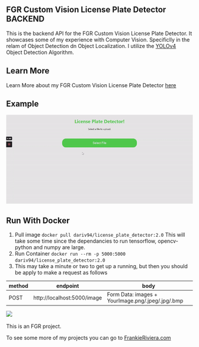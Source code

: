 FGR Custom Vision License Plate Detector BACKEND
---

This is the backend API for the FGR Custom Vision License Plate Detector. It showcases some of my experience with Computer Vision. Specificlly in the relam of Object Detection dn Object Localization. I utilize the [YOLOv4](https://arxiv.org/abs/2004.10934v1) Object Detection Algorithm.

Learn More
---
Learn More about my FGR Custom Vision License Plate Detector [here](https://frankieriviera.com/portfolio/custom-vision)

<!-- When pulling down from github either build the docker container or pull the docker image. the docker image will have the model already and the DOCKERFILE knows to pull weights and build container (I could use secrets to help build decide what model to make? or just use mutiple dockerfiles.) -->
Example
---
![](images/FGR_Custom_Vision_License_Plate_Detector.gif)

Run With Docker
---

1. Pull image `docker pull dariv94/license_plate_detector:2.0` This will take some time since the dependancies to run tensorflow, opencv-python and numpy are large.
2. Run Container `docker run --rm -p 5000:5000 dariv94/license_plate_detector:2.0`
3. This may take a minute or two to get up a running, but then you should be apply to make a request as follows

    
| method |   endpoint   |   body   |
|---------------------|----------|----------|
| POST        | http://localhost:5000/image       | Form Data: images + YourImage.png/.jpeg/.jpg/.bmp      |

<!-- Local Run


1. Install Python 3.8 you can find a python 3.8 version [here](https://www.python.org/downloads/)

2. Create virtual envionment
`python -m venv venv`

2. Activate virtual envionment

    *Windows*
`./venv/Scripts/activate`

    *Linux/Mac*
`source venv/bin/activate`

4. install dependancies `pip install -r requirments`

5. download custom object detection weights file
    
| Object Detector Model |   weights file name   |   download link   |
|---------------------|----------|----------|
| License Plates        | license_plate.weights       | [download](https://onedrive.live.com/download?cid=4096C8A9EB1D4246&resid=4096C8A9EB1D4246%211338032&authkey=AAj07WGHXhheDKQ)      |

6. Convert .weights file into [tensorflow savedmodel format ](https://www.tensorflow.org/guide/saved_model)
Ex:
`RUN python save_model.py --weights ./license_plate.weights --output ./models/license_plate-416 --input_size 416 --model yolov4 `

7. Then run the project `python app.py`
You should now have able to send a request http://localhost:5000/image

Example using Curl:
*Windows uses curl.exe, for linux and mac just use curl*
```
curl.exe -X POST -F images=@your/path/to/your/car.jpg "http://localhost:5000/image" --output test.png
``` -->
[<img src="./images/FGR_Transparent.png" width="100" />](https://frankieriviera.com)

This is an FGR project. 

To see some more of my projects you can go to [FrankieRiviera.com](https://frankieriviera.com)